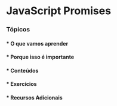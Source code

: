 # JavaScript Promises

### Tópicos
#### * O que vamos aprender
#### * Porque isso é importante
#### * Conteúdos
#### * Exercícios
#### * Recursos Adicionais
